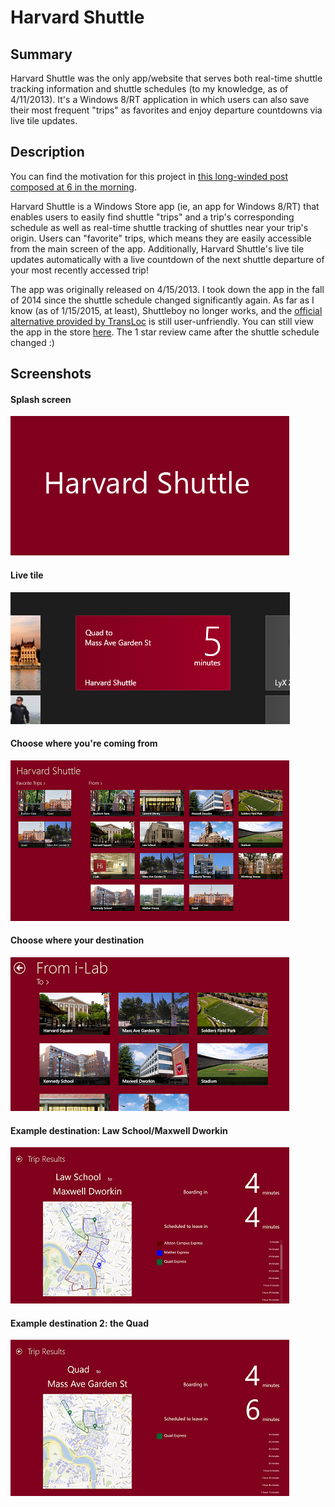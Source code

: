 # Harvard Shuttle #

## Summary ##

Harvard Shuttle was the only app/website that serves both real-time shuttle tracking information and shuttle schedules (to my knowledge, as of 4/11/2013). It's a Windows 8/RT application in which users can also save their most frequent "trips" as favorites and enjoy departure countdowns via live tile updates.

## Description ##

You can find the motivation for this project in [this long-winded post composed at 6 in the morning](http://iliketoprogram.com/2013/04/11/the-sad-state-of-shuttles-at-harvard).

Harvard Shuttle is a Windows Store app (ie, an app for Windows 8/RT) that enables users to easily find shuttle "trips" and a trip's corresponding schedule as well as real-time shuttle tracking of shuttles near your trip's origin. Users can "favorite" trips, which means they are easily accessible from the main screen of the app. Additionally, Harvard Shuttle's live tile updates automatically with a live countdown of the next shuttle departure of your most recently accessed trip! 

The app was originally released on 4/15/2013. I took down the app in the fall of 2014 since the shuttle schedule changed significantly again. As far as I know (as of 1/15/2015, at least), Shuttleboy no longer works, and the [official alternative provided by TransLoc](http://www.shuttle.harvard.edu/) is still user-unfriendly. You can still view the app in the store [here](http://bit.ly/11ugIYE). The 1 star review came after the shuttle schedule changed :)

## Screenshots ##

#### Splash screen ####

![Splash screen](assets/splash.png "Splash screen")

#### Live tile ####

![Live tile](assets/live_tile.png "Live tile")

#### Choose where you're coming from ####

![Choose where you're coming from](assets/from.png "Choose where you're coming from")

#### Choose where your destination ####

![Choose where your destination](assets/to.png "Choose where your destination")

#### Example destination: Law School/Maxwell Dworkin ####

![Example destination 1](assets/law_md.png "Example destination 1")

#### Example destination 2: the Quad ####

![Example destination 2](assets/quad.png "Example destination 2")


